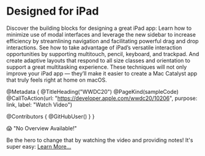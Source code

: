 # Designed for iPad

Discover the building blocks for designing a great iPad app: Learn how to minimize use of modal interfaces and leverage the new sidebar to increase efficiency by streamlining navigation and facilitating powerful drag and drop interactions. See how to take advantage of iPad’s versatile interaction opportunities by supporting multitouch, pencil, keyboard, and trackpad. And create adaptive layouts that respond to all size classes and orientation to support a great multitasking experience. These techniques will not only improve your iPad app — they’ll make it easier to create a Mac Catalyst app that truly feels right at home on macOS.

@Metadata {
   @TitleHeading("WWDC20")
   @PageKind(sampleCode)
   @CallToAction(url: "https://developer.apple.com/wwdc20/10206", purpose: link, label: "Watch Video")

   @Contributors {
      @GitHubUser(<replace this with your GitHub handle>)
   }
}

😱 "No Overview Available!"

Be the hero to change that by watching the video and providing notes! It's super easy:
 [Learn More…](https://wwdcnotes.github.io/WWDCNotes/documentation/wwdcnotes/contributing)
